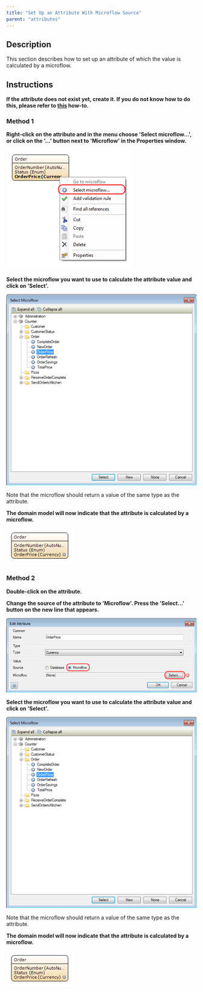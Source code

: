 ```yaml
---
title: "Set Up an Attribute With Microflow Source"
parent: "attributes"
---
```

## Description

This section describes how to set up an attribute of which the value is calculated by a microflow.

## Instructions

 **If the attribute does not exist yet, create it. If you do not know how to do this, please refer to [this](add-an-attribute) how-to.**

### Method 1

 **Right-click on the attribute and in the menu choose 'Select microflow...', or click on the '...' button next to 'Microflow' in the Properties window.**

![](attachments/2621522/2752526.png)

 **Select the microflow you want to use to calculate the attribute value and click on 'Select'.**

![](attachments/2621522/2752541.png)

Note that the microflow should return a value of the same type as the attribute.

 **The domain model will now indicate that the attribute is calculated by a microflow.**

![](attachments/2621522/2752540.png)

### Method 2

 **Double-click on the attribute.**

 **Change the source of the attribute to 'Microflow'. Press the 'Select...' button on the new line that appears.**

![](attachments/2621522/2752527.png)

 **Select the microflow you want to use to calculate the attribute value and click on 'Select'.**

![](attachments/2621522/2752541.png)

Note that the microflow should return a value of the same type as the attribute.

 **The domain model will now indicate that the attribute is calculated by a microflow.**

![](attachments/2621522/2752540.png)
